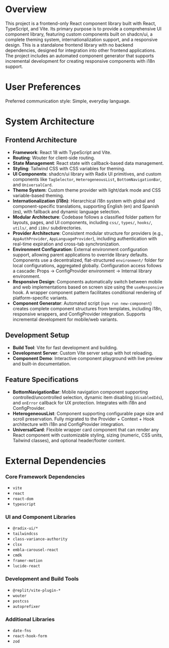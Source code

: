 # Overview

This project is a frontend-only React component library built with React, TypeScript, and Vite. Its primary purpose is to provide a comprehensive UI component library, featuring custom components built on shadcn/ui, a complete theming system, internationalization support, and a responsive design. This is a standalone frontend library with no backend dependencies, designed for integration into other frontend applications. The project includes an automated component generator that supports incremental development for creating responsive components with i18n support.

# User Preferences

Preferred communication style: Simple, everyday language.

# System Architecture

## Frontend Architecture
- **Framework**: React 18 with TypeScript and Vite.
- **Routing**: Wouter for client-side routing.
- **State Management**: React state with callback-based data management.
- **Styling**: Tailwind CSS with CSS variables for theming.
- **UI Components**: shadcn/ui library with Radix UI primitives, and custom components like `TagSelector`, `HeterogeneousList`, `BottomNavigationBar`, and `UniversalCard`.
- **Theme System**: Custom theme provider with light/dark mode and CSS variable-based theming.
- **Internationalization (i18n)**: Hierarchical i18n system with global and component-specific translations, supporting English (en) and Spanish (es), with fallback and dynamic language selection.
- **Modular Architecture**: Codebase follows a classified folder pattern for layouts, pages, and UI components, including `css/`, `types/`, `hooks/`, `utils/`, and `i18n/` subdirectories.
- **Provider Architecture**: Consistent modular structure for providers (e.g., `AppAuthProvider`, `AppLanguageProvider`), including authentication with real-time expiration and cross-tab synchronization.
- **Environment Configuration**: External environment configuration support, allowing parent applications to override library defaults. Components use a decentralized, flat-structured `environment/` folder for local configurations, aggregated globally. Configuration access follows a cascade: Props → ConfigProvider environment → Internal library environment.
- **Responsive Design**: Components automatically switch between mobile and web implementations based on screen size using the `useResponsive` hook. A wrapper component pattern facilitates conditional rendering of platform-specific variants.
- **Component Generator**: Automated script (`npm run new-component`) creates complete component structures from templates, including i18n, responsive wrappers, and ConfigProvider integration. Supports incremental development for mobile/web variants.

## Development Setup
- **Build Tool**: Vite for fast development and building.
- **Development Server**: Custom Vite server setup with hot reloading.
- **Component Demo**: Interactive component playground with live preview and built-in documentation.

## Feature Specifications
- **BottomNavigationBar**: Mobile navigation component supporting controlled/uncontrolled selection, dynamic item disabling (`disabledIds`), and `onError` callback for UX protection. Integrates with i18n and ConfigProvider.
- **HeterogeneousList**: Component supporting configurable page size and scroll preservation. Fully migrated to the Provider + Context + Hook architecture with i18n and ConfigProvider integration.
- **UniversalCard**: Flexible wrapper card component that can render any React component with customizable styling, sizing (numeric, CSS units, Tailwind classes), and optional header/footer content.

# External Dependencies

### Core Framework Dependencies
- `vite`
- `react`
- `react-dom`
- `typescript`

### UI and Component Libraries
- `@radix-ui/*`
- `tailwindcss`
- `class-variance-authority`
- `clsx`
- `embla-carousel-react`
- `cmdk`
- `framer-motion`
- `lucide-react`

### Development and Build Tools
- `@replit/vite-plugin-*`
- `wouter`
- `postcss`
- `autoprefixer`

### Additional Libraries
- `date-fns`
- `react-hook-form`
- `zod`